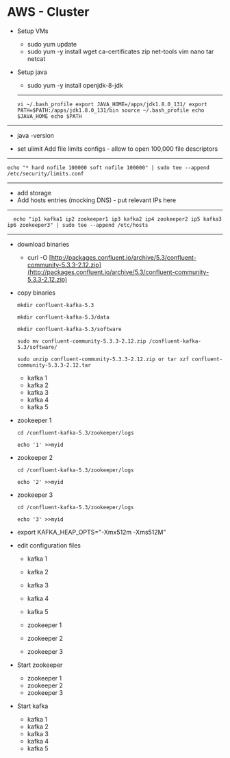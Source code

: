 # AWS - Cluster

* Setup VMs
  * sudo yum update
  * sudo yum -y install wget ca-certificates zip net-tools vim nano tar netcat
* Setup java
  * sudo yum -y install openjdk-8-jdk
  
  ----------------------------------------------------------
    `vi ~/.bash_profile
    export JAVA_HOME=/apps/jdk1.8.0_131/
    export PATH=$PATH:/apps/jdk1.8.0_131/bin
    source ~/.bash_profile
    echo $JAVA_HOME
    echo $PATH`

 ----------------------------------------------------------
* java -version

* set ulimit  Add file limits configs - allow to open 100,000 file descriptors

----------------------------------------------------------
`echo "* hard nofile 100000
soft nofile 100000" | sudo tee --append /etc/security/limits.conf`

----------------------------------------------------------

* add storage
* Add hosts entries (mocking DNS) - put relevant IPs here

----------------------------------------------------------
  `  echo "ip1 kafka1
    ip2 zookeeper1
    ip3 kafka2
    ip4 zookeeper2
    ip5 kafka3
    ip6 zookeeper3" | sudo tee --append /etc/hosts`

-----------------------------------------------------------
* download binaries
  * curl -O [http://packages.confluent.io/archive/5.3/confluent-community-5.3.3-2.12.zip](http://packages.confluent.io/archive/5.3/confluent-community-5.3.3-2.12.zip)
* copy binaries

  `mkdir confluent-kafka-5.3`

  `mkdir confluent-kafka-5.3/data`

  `mkdir confluent-kafka-5.3/software`

  `sudo mv confluent-community-5.3.3-2.12.zip /confluent-kafka-5.3/software/`

  `sudo unzip confluent-community-5.3.3-2.12.zip or tar xzf confluent-community-5.3.3-2.12.tar`
   

  * kafka 1
  * kafka 2
  * kafka 3
  * kafka 4
  * kafka 5

* zookeeper 1

  `cd /confluent-kafka-5.3/zookeeper/logs`

  `echo '1' >>myid`

* zookeeper 2

  `cd /confluent-kafka-5.3/zookeeper/logs`

  `echo '2' >>myid`

* zookeeper 3

  `cd /confluent-kafka-5.3/zookeeper/logs`

  `echo '3' >>myid`

* export KAFKA\_HEAP\_OPTS="-Xmx512m -Xms512M"
* edit configuration files

    - kafka 1
    - kafka 2
    - kafka 3
    - kafka 4
    - kafka 5

    - zookeeper 1
    - zookeeper 2
    - zookeeper 3



* Start zookeeper
  - zookeeper 1
  - zookeeper 2
  - zookeeper 3



* Start kafka
  - kafka 1
  - kafka 2
  - kafka 3
  - kafka 4
  - kafka 5
